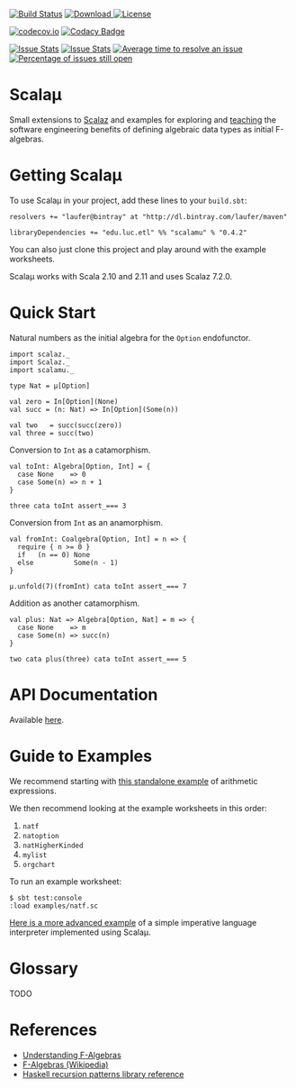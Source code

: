 [![Build Status](https://travis-ci.org/LoyolaChicagoCode/scalamu.svg)](https://travis-ci.org/LoyolaChicagoCode/scalamu)
[ ![Download](https://api.bintray.com/packages/laufer/maven/scalamu/images/download.svg) ](https://bintray.com/laufer/maven/scalamu/_latestVersion)
[![License](http://img.shields.io/:license-mit-blue.svg)](http://doge.mit-license.org)

[![codecov.io](https://codecov.io/gh/LoyolaChicagoCode/scalamu/branch/master/graph/badge.svg)](https://codecov.io/gh/LoyolaChicagoCode/scalamu)
[![Codacy Badge](https://www.codacy.com/project/badge/8996f07e06ad46019b85c351db66df77)](https://www.codacy.com/public/laufer/scalamu)

[![Issue Stats](http://issuestats.com/github/LoyolaChicagoCode/scalamu/badge/pr)](http://issuestats.com/github/LoyolaChicagoCode/scalamu)
[![Issue Stats](http://issuestats.com/github/LoyolaChicagoCode/scalamu/badge/issue)](http://issuestats.com/github/LoyolaChicagoCode/scalamu)
[![Average time to resolve an issue](http://isitmaintained.com/badge/resolution/LoyolaChicagoCode/scalamu.svg)](http://isitmaintained.com/project/LoyolaChicagoCode/scalamu "Average time to resolve an issue")
[![Percentage of issues still open](http://isitmaintained.com/badge/open/LoyolaChicagoCode/scalamu.svg)](http://isitmaintained.com/project/LoyolaChicagoCode/scalamu "Percentage of issues still open")


# Scalaµ

Small extensions to [Scalaz](http://github.com/scalaz/scalaz) and
examples for exploring and [teaching](lucproglangcourse.github.io)
the software engineering benefits of defining algebraic data types
as initial F-algebras.

# Getting Scalaµ

To use Scalaµ in your project, add these lines to your `build.sbt`:

    resolvers += "laufer@bintray" at "http://dl.bintray.com/laufer/maven"

    libraryDependencies += "edu.luc.etl" %% "scalamu" % "0.4.2"

You can also just clone this project and play around with the example
worksheets.

Scalaµ works with Scala 2.10 and 2.11 and uses Scalaz 7.2.0.

# Quick Start

Natural numbers as the initial algebra for the `Option` endofunctor.

    import scalaz._
    import Scalaz._
    import scalamu._

    type Nat = µ[Option]

    val zero = In[Option](None)
    val succ = (n: Nat) => In[Option](Some(n))

    val two   = succ(succ(zero))
    val three = succ(two)

Conversion to `Int` as a catamorphism.

    val toInt: Algebra[Option, Int] = {
      case None    => 0
      case Some(n) => n + 1
    }

    three cata toInt assert_=== 3

Conversion from `Int` as an anamorphism.

    val fromInt: Coalgebra[Option, Int] = n => {
      require { n >= 0 }
      if   (n == 0) None
      else          Some(n - 1)
    }

    µ.unfold(7)(fromInt) cata toInt assert_=== 7

Addition as another catamorphism.

    val plus: Nat => Algebra[Option, Nat] = m => {
      case None    => m
      case Some(n) => succ(n)
    }

    two cata plus(three) cata toInt assert_=== 5

# API Documentation

Available [here](http://loyolachicagocode.github.io/scalamu/doc/#scalamu.package).

# Guide to Examples

We recommend starting with
[this standalone example](https://github.com/LoyolaChicagoCode/expressions-algebraic-scala)
of arithmetic expressions.

We then recommend looking at the example worksheets in this order:

1. `natf`
1. `natoption`
1. `natHigherKinded`
1. `mylist`
1. `orgchart`

To run an example worksheet:

    $ sbt test:console
    :load examples/natf.sc

[Here is a more advanced example](https://github.com/LoyolaChicagoCode/simpleimperative-algebraic-scala)
of a simple imperative language interpreter implemented using Scalaµ.

# Glossary

TODO

# References

- [Understanding F-Algebras](https://www.fpcomplete.com/user/bartosz/understanding-algebras)
- [F-Algebras (Wikipedia)](http://en.wikipedia.org/wiki/F-algebra)
- [Haskell recursion patterns library reference](http://hackage.haskell.org/package/pointless-haskell-0.0.8/docs/Generics-Pointless-RecursionPatterns.html)
